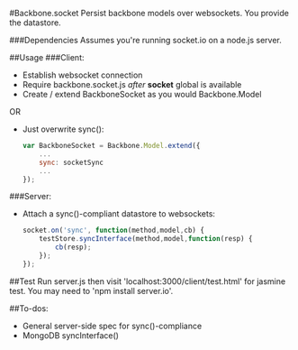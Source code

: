 #Backbone.socket
Persist backbone models over websockets. You provide the datastore.

###Dependencies
Assumes you're running socket.io on a node.js server.

##Usage
###Client:

- Establish websocket connection
- Require backbone.socket.js _after_ **socket** global is available
- Create / extend BackboneSocket as you would Backbone.Model

OR

- Just overwrite sync():

	``` javascript
	var BackboneSocket = Backbone.Model.extend({
		...
		sync: socketSync
		...
	});
	```
	
###Server:

- Attach a sync()-compliant datastore to websockets:

	``` javascript
	socket.on('sync', function(method,model,cb) {
		testStore.syncInterface(method,model,function(resp) {
			cb(resp);
		});
	});
	```
	
##Test
Run server.js then visit 'localhost:3000/client/test.html' for jasmine test. You may need to 'npm install server.io'.

##To-dos:
- General server-side spec for sync()-compliance
- MongoDB syncInterface()